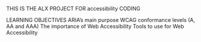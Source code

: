 THIS IS THE ALX PROJECT FOR accessibility CODING 

LEARNING OBJECTIVES 
    ARIA’s main purpose
    WCAG conformance levels (A, AA and AAA)
    The importance of Web Accessibility
    Tools to use for Web Accessibility
 
